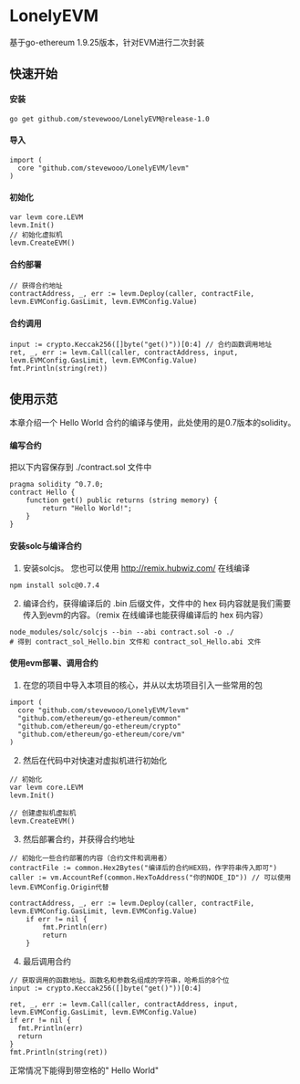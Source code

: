 # LonelyEVM
基于go-ethereum 1.9.25版本，针对EVM进行二次封装
## 快速开始
#### 安装
```
go get github.com/stevewooo/LonelyEVM@release-1.0
```
#### 导入
```golang
import (
  core "github.com/stevewooo/LonelyEVM/levm"
)
```
#### 初始化
```golang
var levm core.LEVM
levm.Init()
// 初始化虚拟机
levm.CreateEVM()
```
#### 合约部署
```golang
// 获得合约地址
contractAddress, _, err := levm.Deploy(caller, contractFile, levm.EVMConfig.GasLimit, levm.EVMConfig.Value)
```
#### 合约调用
```
input := crypto.Keccak256([]byte("get()"))[0:4] // 合约函数调用地址
ret, _, err := levm.Call(caller, contractAddress, input, levm.EVMConfig.GasLimit, levm.EVMConfig.Value)
fmt.Println(string(ret))
```
## 使用示范
本章介绍一个 Hello World 合约的编译与使用，此处使用的是0.7版本的solidity。
#### 编写合约
把以下内容保存到 ./contract.sol 文件中
```
pragma solidity ^0.7.0;
contract Hello {
    function get() public returns (string memory) {
        return "Hello World!";
    }
}
```
#### 安装solc与编译合约
1. 安装solcjs。
您也可以使用 http://remix.hubwiz.com/ 在线编译
```
npm install solc@0.7.4
```
2. 编译合约，获得编译后的 .bin 后缀文件，文件中的 hex 码内容就是我们需要传入到evm的内容。（remix 在线编译也能获得编译后的 hex 码内容）
```
node_modules/solc/solcjs --bin --abi contract.sol -o ./
# 得到 contract_sol_Hello.bin 文件和 contract_sol_Hello.abi 文件
```
#### 使用evm部署、调用合约
1. 在您的项目中导入本项目的核心，并从以太坊项目引入一些常用的包
```
import (
  core "github.com/stevewooo/LonelyEVM/levm"
  "github.com/ethereum/go-ethereum/common"
  "github.com/ethereum/go-ethereum/crypto"
  "github.com/ethereum/go-ethereum/core/vm"
)
```
2. 然后在代码中对快速对虚拟机进行初始化
```
// 初始化
var levm core.LEVM
levm.Init()

// 创建虚拟机虚拟机
levm.CreateEVM()
```
3. 然后部署合约，并获得合约地址
```
// 初始化一些合约部署的内容（合约文件和调用者）
contractFile := common.Hex2Bytes("编译后的合约HEX码，作字符串传入即可")
caller := vm.AccountRef(common.HexToAddress("你的NODE_ID")) // 可以使用levm.EVMConfig.Origin代替

contractAddress, _, err := levm.Deploy(caller, contractFile, levm.EVMConfig.GasLimit, levm.EVMConfig.Value)
	if err != nil {
		fmt.Println(err)
		return
	}

```
4. 最后调用合约
```
// 获取调用的函数地址。函数名和参数名组成的字符串，哈希后的8个位
input := crypto.Keccak256([]byte("get()"))[0:4]

ret, _, err := levm.Call(caller, contractAddress, input, levm.EVMConfig.GasLimit, levm.EVMConfig.Value)
if err != nil {
  fmt.Println(err)
  return
}
fmt.Println(string(ret))
```
正常情况下能得到带空格的" Hello World"
